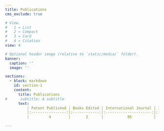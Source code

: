 ```yaml
---
title: Publications
cms_exclude: true

# View.
#   1 = List
#   2 = Compact
#   3 = Card
#   4 = Citation
view: 4

# Optional header image (relative to `static/media/` folder).
banner:
  caption: ''
  image: ''

sections:
  - block: markdown
    id: section-1
    content:
      title: Publications
#      subtitle: A subtitle
      text:
          | Patent Published | Books Edited | International Journal | International Conferences | National Conferences | Workshops Attended |
          |:----------------:|:------------:|:---------------------:|:-------------------------:|:--------------------:|:------------------:|
          |         4        |       2      |           85          |             20            |           2          |          9         |

---
```

